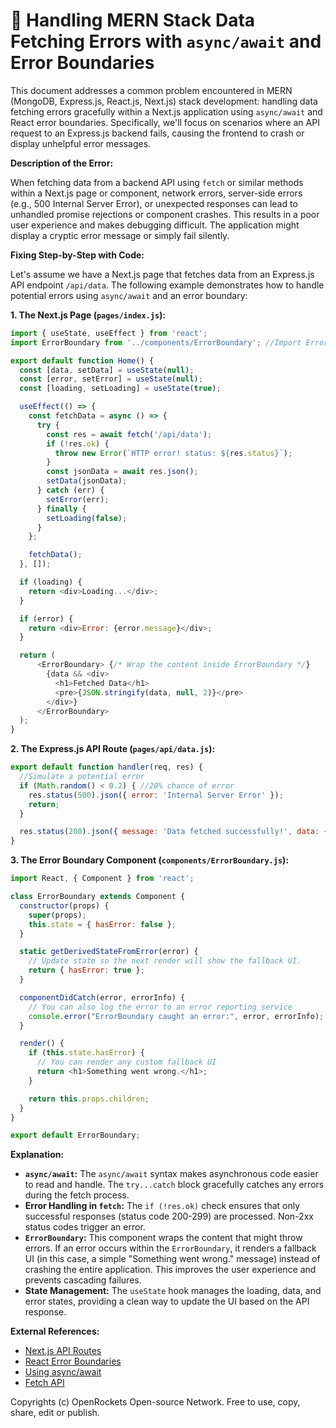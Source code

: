 # 🐞 Handling MERN Stack Data Fetching Errors with `async/await` and Error Boundaries


This document addresses a common problem encountered in MERN (MongoDB, Express.js, React.js, Next.js) stack development:  handling data fetching errors gracefully within a Next.js application using `async/await` and React error boundaries.  Specifically, we'll focus on scenarios where an API request to an Express.js backend fails, causing the frontend to crash or display unhelpful error messages.

**Description of the Error:**

When fetching data from a backend API using `fetch` or similar methods within a Next.js page or component, network errors, server-side errors (e.g., 500 Internal Server Error), or unexpected responses can lead to unhandled promise rejections or component crashes. This results in a poor user experience and makes debugging difficult.  The application might display a cryptic error message or simply fail silently.

**Fixing Step-by-Step with Code:**

Let's assume we have a Next.js page that fetches data from an Express.js API endpoint `/api/data`.  The following example demonstrates how to handle potential errors using `async/await` and an error boundary:


**1. The Next.js Page (`pages/index.js`):**

```javascript
import { useState, useEffect } from 'react';
import ErrorBoundary from '../components/ErrorBoundary'; //Import ErrorBoundary Component

export default function Home() {
  const [data, setData] = useState(null);
  const [error, setError] = useState(null);
  const [loading, setLoading] = useState(true);

  useEffect(() => {
    const fetchData = async () => {
      try {
        const res = await fetch('/api/data');
        if (!res.ok) {
          throw new Error(`HTTP error! status: ${res.status}`);
        }
        const jsonData = await res.json();
        setData(jsonData);
      } catch (err) {
        setError(err);
      } finally {
        setLoading(false);
      }
    };

    fetchData();
  }, []);

  if (loading) {
    return <div>Loading...</div>;
  }

  if (error) {
    return <div>Error: {error.message}</div>;
  }

  return (
      <ErrorBoundary> {/* Wrap the content inside ErrorBoundary */}
        {data && <div>
          <h1>Fetched Data</h1>
          <pre>{JSON.stringify(data, null, 2)}</pre>
        </div>}
      </ErrorBoundary>
  );
}
```

**2. The Express.js API Route (`pages/api/data.js`):**

```javascript
export default function handler(req, res) {
  //Simulate a potential error
  if (Math.random() < 0.2) { //20% chance of error
    res.status(500).json({ error: 'Internal Server Error' });
    return;
  }

  res.status(200).json({ message: 'Data fetched successfully!', data: { name: 'John Doe' } });
}
```

**3. The Error Boundary Component (`components/ErrorBoundary.js`):**

```javascript
import React, { Component } from 'react';

class ErrorBoundary extends Component {
  constructor(props) {
    super(props);
    this.state = { hasError: false };
  }

  static getDerivedStateFromError(error) {
    // Update state so the next render will show the fallback UI.
    return { hasError: true };
  }

  componentDidCatch(error, errorInfo) {
    // You can also log the error to an error reporting service
    console.error("ErrorBoundary caught an error:", error, errorInfo);
  }

  render() {
    if (this.state.hasError) {
      // You can render any custom fallback UI
      return <h1>Something went wrong.</h1>;
    }

    return this.props.children;
  }
}

export default ErrorBoundary;
```

**Explanation:**

* **`async/await`:** The `async/await` syntax makes asynchronous code easier to read and handle. The `try...catch` block gracefully catches any errors during the fetch process.
* **Error Handling in `fetch`:**  The `if (!res.ok)` check ensures that only successful responses (status code 200-299) are processed.  Non-2xx status codes trigger an error.
* **`ErrorBoundary`:** This component wraps the content that might throw errors. If an error occurs within the `ErrorBoundary`, it renders a fallback UI (in this case, a simple "Something went wrong." message) instead of crashing the entire application.  This improves the user experience and prevents cascading failures.
* **State Management:** The `useState` hook manages the loading, data, and error states, providing a clean way to update the UI based on the API response.

**External References:**

* [Next.js API Routes](https://nextjs.org/docs/api-routes/introduction)
* [React Error Boundaries](https://reactjs.org/docs/error-boundaries.html)
* [Using async/await](https://developer.mozilla.org/en-US/docs/Web/JavaScript/Reference/Statements/async_function)
* [Fetch API](https://developer.mozilla.org/en-US/docs/Web/API/Fetch_API)

Copyrights (c) OpenRockets Open-source Network. Free to use, copy, share, edit or publish.

